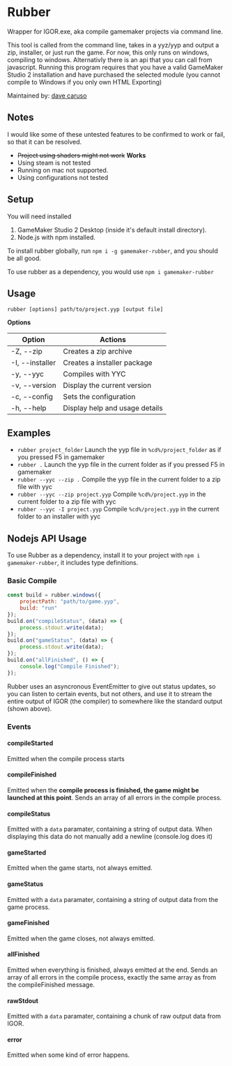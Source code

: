 # Rubber
Wrapper for IGOR.exe, aka compile gamemaker projects via command line.

This tool is called from the command line, takes in a yyz/yyp and output a zip, installer,
or just run the game. For now, this only runs on windows, compiling to windows. Alternativly
there is an api that you can call from javascript. Running this program requires that you have
a valid GameMaker Studio 2 installation and have purchased the selected module (you cannot compile
to Windows if you only own HTML Exporting)

Maintained by: [dave caruso](https://github.com/davecaruso)

## Notes
I would like some of these untested features to be confirmed to work or fail, so that it can be resolved.

- ~~Project using shaders might not work~~ **Works**
- Using steam is not tested
- Running on mac not supported.
- Using configurations not tested

## Setup

You will need installed
1. GameMaker Studio 2 Desktop (inside it's default install directory).
1. Node.js with npm installed.

To install rubber globally, run `npm i -g gamemaker-rubber`, and you should be all good.

To use rubber as a dependency, you would use `npm i gamemaker-rubber`

## Usage
`rubber [options] path/to/project.yyp [output file]`

**Options**

| Option          | Actions                        |
| --------------- | ------------------------------ |
| -Z, --zip       | Creates a zip archive          |
| -I, --installer | Creates a installer package    |
| -y, --yyc       | Compiles with YYC              |
| -v, --version   | Display the current version    |
| -c, --config    | Sets the configuration         |
| -h, --help      | Display help and usage details |

## Examples
- `rubber project_folder` Launch the yyp file in `%cd%/project_folder` as if you pressed F5 in gamemaker
- `rubber .` Launch the yyp file in the current folder as if you pressed F5 in gamemaker
- `rubber --yyc --zip .` Compile the yyp file in the current folder to a zip file with yyc
- `rubber --yyc --zip project.yyp` Compile `%cd%/project.yyp` in the current folder to a zip file with yyc
- `rubber --yyc -I project.yyp` Compile `%cd%/project.yyp` in the current folder to an installer with yyc


## Nodejs API Usage
To use Rubber as a dependency, install it to your project with `npm i gamemaker-rubber`, it includes
type definitions.

### Basic Compile
```js
const build = rubber.windows({
    projectPath: "path/to/game.yyp",
    build: "run"
});
build.on("compileStatus", (data) => {
    process.stdout.write(data);
});
build.on("gameStatus", (data) => {
    process.stdout.write(data);
});
build.on("allFinished", () => {
    console.log("Compile Finished");
});
```
Rubber uses an asyncronous EventEmitter to give out status updates, so you can listen to certain
events, but not others, and use it to stream the entire output of IGOR (the compiler) to somewhere
like the standard output (shown above).

### Events
#### compileStarted
Emitted when the compile process starts

#### compileFinished
Emitted when the **compile process is finished, the game might be launched at this point**. Sends an array of
all errors in the compile process.

#### compileStatus
Emitted with a `data` paramater, containing a string of output data. When displaying this data
do not manually add a newline (console.log does it)

#### gameStarted
Emitted when the game starts, not always emitted.

#### gameStatus
Emitted with a `data` paramater, containing a string of output data from the game process.

#### gameFinished
Emitted when the game closes, not always emitted.

#### allFinished
Emitted when everything is finished, always emitted at the end. Sends an array of
all errors in the compile process, exactly the same array as from the compileFinished message.

#### rawStdout
Emitted with a `data` paramater, containing a chunk of raw output data from IGOR.

#### error
Emitted when some kind of error happens.
